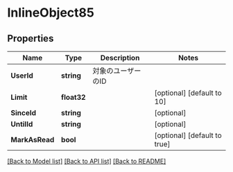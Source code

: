 # InlineObject85

## Properties

Name | Type | Description | Notes
------------ | ------------- | ------------- | -------------
**UserId** | **string** | 対象のユーザーのID | 
**Limit** | **float32** |  | [optional] [default to 10]
**SinceId** | **string** |  | [optional] 
**UntilId** | **string** |  | [optional] 
**MarkAsRead** | **bool** |  | [optional] [default to true]

[[Back to Model list]](../README.md#documentation-for-models) [[Back to API list]](../README.md#documentation-for-api-endpoints) [[Back to README]](../README.md)


